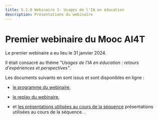 ```yaml
---
title: 5.1.0 Webinaire 1- Usages de l'IA en éducation
description: Présentations du webinaire
---
```



# Premier webinaire du Mooc AI4T

Le premier webinaire a eu lieu le 31 janvier 2024.

Il était consacré au thème *"Usages de l'IA en éducation : retours d'expériences et perspectives"*.

Les documents suivants en sont issus et sont disponibles en ligne :

* <a href="https://inrialearninglab.github.io/ai4t//2-Project-resources/5-Webinars/5-1-Webinar-1/5-1-1-Webinar-1-program.fr.html">le programme du webinaire</a>,

* <a href="https://inrialearninglab.github.io/ai4t//2-Project-resources/5-Webinars/5-1-Webinar-1/5-1-2-Webinar-1-replay.fr.html">le replay du webinaire</a>, 

* et [les présentations utilisées au cours de la séquence](../Documents/Webinaire-Usage-IA-Experiences-Perspectives-synthèse-VF.pdf) présentations utilisées au cours de la séquence</a>.
  .

